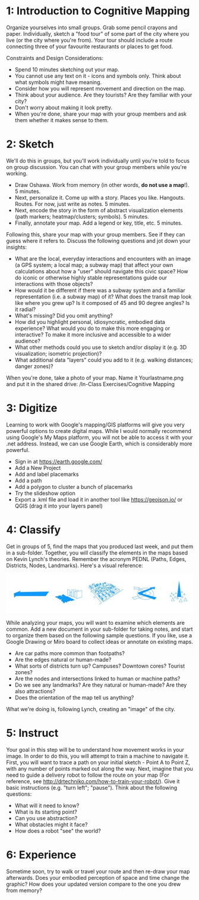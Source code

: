 # 1: Introduction to Cognitive Mapping

Organize yourselves into small groups. Grab some pencil crayons and paper. Individually, sketch a "food tour" of some part of the city where you live (or the city where you're from). Your tour should include a route connecting three of your favourite restaurants or places to get food. 

Constraints and Design Considerations:
- Spend 10 minutes sketching out your map.
- You cannot use any text on it - icons and symbols only. Think about what symbols might have meaning.
- Consider how you will represent movement and direction on the map.
- Think about your audience. Are they tourists? Are they familiar with your city?
- Don't worry about making it look pretty.
- When you're done, share your map with your group members and ask them whether it makes sense to them.

# 2: Sketch

We'll do this in groups, but you'll work individually until you're told to focus on group discussion. You can chat with your group members while you're working.
- Draw Oshawa. Work from memory (in other words, **do not use a map**!). 5 minutes.
- Next, personalize it. Come up with a story. Places you like. Hangouts. Routes. For now, just write as notes. 5 minutes.
- Next, encode the story in the form of abstract visualization elements (path markers; heatmap/clusters; symbols). 5 minutes.
- Finally, annotate your map. Add a legend or key, title, etc. 5 minutes.

Following this, share your map with your group members. See if they can guess where it refers to. Discuss the following questions and jot down your insights:
- What are the local, everyday interactions and encounters with an image (a GPS system; a local map; a subway map) that affect your own calculations about how a "user" should navigate this civic space? How do iconic or otherwise highly stable representations guide our interactions with those objects?
- How would it be different if there was a subway system and a familiar representation (i.e. a subway map) of it? What does the transit map look like where you grew up? Is it composed of 45 and 90 degree angles? Is it radial?
- What's missing? Did you omit anything?
- How did you highlight personal, idiosyncratic, embodied data experience?
What would you do to make this more engaging or interactive? To make it more inclusive and accessible to a wider audience?
- What other methods could you use to sketch and/or display it (e.g. 3D visualization; isometric projection)?
- What additional data "layers" could you add to it (e.g. walking distances; danger zones)?

When you're done, take a photo of your map. Name it Yourlastname.png and put it in the shared drive: /In-Class Exercises/Cognitive Mapping

# 3: Digitize

Learning to work with Google's mapping/GIS platforms will give you very powerful options to create digital maps. While I would normally recommend using Google's My Maps platform, you will not be able to access it with your .net address. Instead, we can use Google Earth, which is considerably more powerful. 
- Sign in at https://earth.google.com/
- Add a New Project
- Add and label placemarks
- Add a path
- Add a polygon to cluster a bunch of placemarks
- Try the slideshow option
- Export a .kml file and load it in another tool like https://geojson.io/ or QGIS (drag it into your layers panel)

# 4: Classify

Get in groups of 5, find the maps that you produced last week, and put them in a sub-folder. Together, you will classify the elements in the maps based on Kevin Lynch's theories. Remember the acronym PEDNL (Paths, Edges, Districts, Nodes, Landmarks). Here's a visual reference: 

![PEDNL](Images/pednl.png?raw=true)

While analyzing your maps, you will want to examine which elements are common. Add a new document in your sub-folder for taking notes, and start to organize them based on the following sample questions. If you like, use a Google Drawing or Miro board to collect ideas or annotate on existing maps.
- Are car paths more common than footpaths?
- Are the edges natural or human-made?
- What sorts of districts turn up? Campuses? Downtown cores? Tourist zones?
- Are the nodes and intersections linked to human or machine paths?
- Do we see any landmarks? Are they natural or human-made? Are they also attractions?
- Does the orientation of the map tell us anything?

What we're doing is, following Lynch, creating an "image" of the city.

# 5: Instruct
Your goal in this step will be to understand how movement works in your image. In order to do this, you will attempt to train a machine to navigate it. First, you will want to trace a path on your initial sketch - Point A to Point Z, with any number of points marked out along the way. Next, imagine that you need to guide a delivery robot to follow the route on your map (For reference, see http://drtechniko.com/how-to-train-your-robot/). Give it basic instructions (e.g. "turn left"; "pause"). Think about the following questions:
- What will it need to know? 
- What is its starting point? 
- Can you use abstraction? 
- What obstacles might it face? 
- How does a robot "see" the world? 

# 6: Experience
Sometime soon, try to walk or travel your route and then re-draw your map afterwards. Does your embodied perception of space and time change the graphic? How does your updated version compare to the one you drew from memory?
